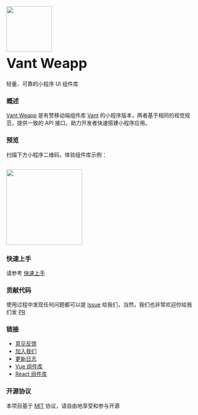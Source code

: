 <div class="card">
  <div class="van-doc-intro">
    <img class="van-doc-intro__logo" style="width: 120px; height: 120px; box-shadow: none;" src="//img.yzcdn.cn/public_files/2017/12/18/fd78cf6bb5d12e2a119d0576bedfd230.png">
    <h2 style="margin: 0; font-size: 36px; line-height: 60px;">Vant Weapp</h2>
    <p>轻量、可靠的小程序 UI 组件库</p>
  </div>
</div>

### 概述

[Vant Weapp](https://youzan.github.io/vant-weapp) 是有赞移动端组件库 [Vant](https://github.com/youzan/vant) 的小程序版本，两者基于相同的视觉规范，提供一致的 API 接口，助力开发者快速搭建小程序应用。

### 预览

扫描下方小程序二维码，体验组件库示例：

<img src="https://img.yzcdn.cn/vant-weapp/qrcode-201808101114.jpg" style="width: 200px; height: 200px; margin-top: 15px; box-shadow: none" >

### 快速上手

请参考 [快速上手](#/quickstart)

### 贡献代码

使用过程中发现任何问题都可以提 [Issue](https://github.com/youzan/vant-weapp/issues) 给我们，当然，我们也非常欢迎你给我们发 [PR](https://github.com/youzan/vant-weapp/pulls)

### 链接

* [意见反馈](https://github.com/youzan/vant-weapp/issues)
* [加入我们](https://job.youzan.com)
* [更新日志](#/changelog)
* [Vue 组件库](https://github.com/youzan/vant)
* [React 组件库](https://www.youzanyun.com/zanui/zent)

### 开源协议

本项目基于 [MIT](https://zh.wikipedia.org/wiki/MIT%E8%A8%B1%E5%8F%AF%E8%AD%89) 协议，请自由地享受和参与开源
